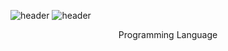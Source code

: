 ![header](https://capsule-render.vercel.app/api?type=wave&color=auto&height=300&section=header&text=JooYoung'sworkspace%20render&fontSize=50)
![header](https://capsule-render.vercel.app/api?type=waving)
<div align=center>
Programming Language

